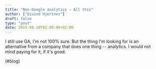 ```yaml
---
title: "Non-Google analytics – All this"
author: ["Eivind Hjertnes"]
draft: false
type: "post"
date: 2015-08-10T02:00:00+02:00
---
```


I still use GA, I'm not 100% sure. But the thing I'm looking for is an
alternative from a company that does one thing -- analytics. I would not
mind paying for it, if it's good.

(#blog)

